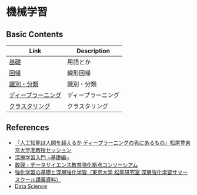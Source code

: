 # 機械学習

## Basic Contents

| Link                                   | Description        |
| -------------------------------------- | ------------------ |
| [基礎](base.md)                        | 用語とか           |
| [回帰](regression.md)                  | 線形回帰           |
| [識別・分類](classification.md)        | 識別・分類         |
| [ディープラーニング](deep_learning.md) | ディープラーニング |
| [クラスタリング](clustering.md)        | クラスタリング     |

## References

- [『人工知能は人間を超えるか ディープラーニングの先にあるもの』松尾豊東京大学准教授セッション](https://www.youtube.com/watch?v=lqywEafvq_Q)
- [深層学習入門 ~基礎編~](https://qiita.com/kuroitu/items/221e8c477ffdd0774b6b)
- [数理・データサイエンス教育強化拠点コンソーシアム](http://www.mi.u-tokyo.ac.jp/consortium/e-learning.html)
- [強化学習の基礎と深層強化学習（東京大学 松尾研究室 深層強化学習サマースクール講義資料）](https://www.slideshare.net/ShotaImai3/rlssdeepreinforcementlearning)
- [Data Science](https://github.com/ossu/data-science)
